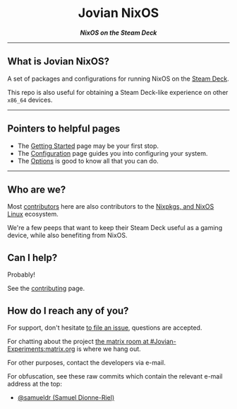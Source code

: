 <!--

NOTE: This page also serves as the index page of the website!!

Its docs-folder-relative links will be rewritten accordingly.

HTML may be used to hide elements from the main website, be mindful about it.

-->
<div class="for-github -title homepage-title">
    <div align="center"><h1>Jovian NixOS</h1></div>
    <div align="center"><strong><em>NixOS on the Steam Deck</em></strong></div>
</div>
<div class="for-github -unneeded">
<hr />
</div>

<div class="homepage-hero">

What is Jovian NixOS?
---------------------

A set of packages and configurations for running NixOS on the [Steam Deck](https://www.steamdeck.com).

This repo is also useful for obtaining a Steam Deck-like experience on other `x86_64` devices.

</div>

<div class="for-github -unneeded">
<hr />
</div>

Pointers to helpful pages
-------------------------

 - The [Getting Started](docs/getting-started.md) page may be your first stop.
 - The [Configuration](docs/configuration.md) page guides you into configuring your system.
 - The [Options](docs/options.md) is good to know all that you can do.

<div class="for-github -unneeded">
<hr />
</div>

Who are we?
-----------

Most [contributors](https://github.com/Jovian-Experiments/Jovian-NixOS/graphs/contributors) here are also contributors to the [Nixpkgs, and NixOS Linux](https://github.com/NixOS/nixpkgs) ecosystem.

We're a few peeps that want to keep their Steam Deck useful as a gaming device, while also benefiting from NixOS.


Can I help?
-----------

Probably!

See the [contributing](CONTRIBUTING.md) page.


How do I reach any of you?
--------------------------

For support, don't hesitate [to file an issue](https://github.com/Jovian-Experiments/Jovian-NixOS/issues), questions are accepted.

For chatting about the project [the matrix room at #Jovian-Experiments:matrix.org](https://matrix.to/#/#Jovian-Experiments:matrix.org) is where we hang out.

For other purposes, contact the developers via e-mail.

For obfuscation, see these raw commits which contain the relevant e-mail address at the top:

 - [@samueldr (Samuel Dionne-Riel)](https://github.com/Jovian-Experiments/Jovian-NixOS/commit/af7041f1e92d6d4e1e04e6e4f9ec6e301d2b8e01.patch)
